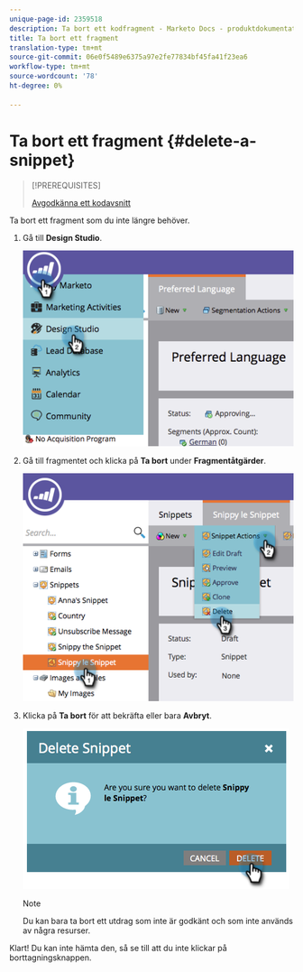 ```yaml
---
unique-page-id: 2359518
description: Ta bort ett kodfragment - Marketo Docs - produktdokumentation
title: Ta bort ett fragment
translation-type: tm+mt
source-git-commit: 06e0f5489e6375a97e2fe77834bf45fa41f23ea6
workflow-type: tm+mt
source-wordcount: '78'
ht-degree: 0%

---
```



# Ta bort ett fragment {#delete-a-snippet}

>[!PREREQUISITES]
>
>[Avgodkänna ett kodavsnitt](/help/marketo/product-docs/personalization/segmentation-and-snippets/snippets/unapprove-a-snippet.md)

Ta bort ett fragment som du inte längre behöver.

1. Gå till **Design Studio**.

   ![](assets/image2014-9-16-10-3a43-3a47.png)

1. Gå till fragmentet och klicka på **Ta bort** under **Fragmentåtgärder**.

   ![](assets/image2014-9-16-10-3a43-3a57.png)

1. Klicka på **Ta bort** för att bekräfta eller bara **Avbryt**.

   ![](assets/image2014-9-16-10-3a44-3a8.png)

   >[!NOTE]
   >
   >Du kan bara ta bort ett utdrag som inte är godkänt och som inte används av några resurser.

Klart! Du kan inte hämta den, så se till att du inte klickar på borttagningsknappen.

